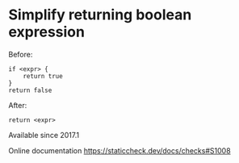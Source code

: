 # Simplify returning boolean expression

Before:

    if <expr> {
        return true
    }
    return false

After:

    return <expr>

Available since
    2017.1

Online documentation
    https://staticcheck.dev/docs/checks#S1008
